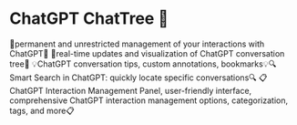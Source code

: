 # ChatGPT ChatTree 🌳
🚀permanent and unrestricted management of your interactions with ChatGPT🚀 🔄real-time updates and visualization of ChatGPT conversation tree🔄 💡ChatGPT conversation tips, custom annotations, bookmarks💡🔍Smart Search in ChatGPT: quickly locate specific conversations🔍 📋ChatGPT Interaction Management Panel, user-friendly interface, comprehensive ChatGPT interaction management options, categorization, tags, and more📋
